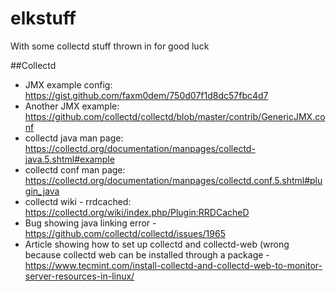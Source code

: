 # elkstuff
With some collectd stuff thrown in for good luck

##Collectd

* JMX example config: https://gist.github.com/faxm0dem/750d07f1d8dc57fbc4d7
* Another JMX example: https://github.com/collectd/collectd/blob/master/contrib/GenericJMX.conf
* collectd java man page: https://collectd.org/documentation/manpages/collectd-java.5.shtml#example
* collectd conf man page: https://collectd.org/documentation/manpages/collectd.conf.5.shtml#plugin_java
* collectd wiki - rrdcached: https://collectd.org/wiki/index.php/Plugin:RRDCacheD
* Bug showing java linking error - https://github.com/collectd/collectd/issues/1965
* Article showing how to set up collectd and collectd-web (wrong because collectd web can be installed through a package - https://www.tecmint.com/install-collectd-and-collectd-web-to-monitor-server-resources-in-linux/


